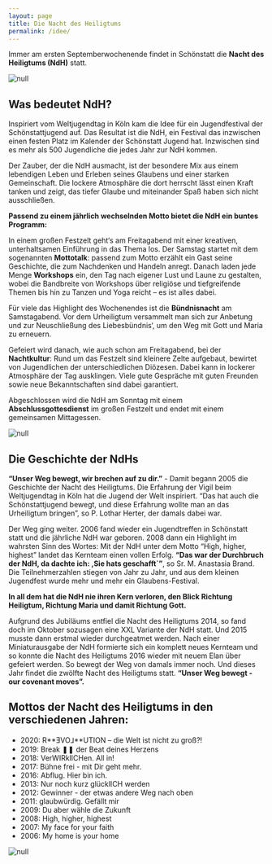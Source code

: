 ```yaml
---
layout: page
title: Die Nacht des Heiligtums
permalink: /idee/
---
```

Immer am ersten Septemberwochenende findet in Schönstatt die <strong>Nacht des Heiligtums (NdH)</strong> statt.

![null](/assets/uploads/img_0517.webp)

## Was bedeutet NdH?

Inspiriert vom Weltjugendtag in Köln kam die Idee für ein Jugendfestival der Schönstattjugend auf. Das Resultat ist die NdH, ein Festival das inzwischen einen festen Platz im Kalender der Schönstatt Jugend hat. Inzwischen sind es mehr als 500 Jugendliche die jedes Jahr zur NdH kommen.

Der Zauber, der die NdH ausmacht, ist der besondere Mix aus einem lebendigen Leben und Erleben seines Glaubens und einer starken Gemeinschaft. Die lockere Atmosphäre die dort herrscht lässt einen Kraft tanken und zeigt, das tiefer Glaube und miteinander Spaß haben sich nicht ausschließen.

<strong>Passend zu einem jährlich wechselnden Motto bietet die NdH ein buntes Programm:</strong> 

In einem großen Festzelt geht‘s am Freitagabend mit einer kreativen, unterhaltsamen Einführung in das Thema los. Der Samstag startet mit dem sogenannten <strong>Mottotalk</strong>: passend zum Motto erzählt ein Gast seine Geschichte, die zum Nachdenken und Handeln anregt. Danach laden jede Menge <strong>Workshops</strong> ein, den Tag nach eigener Lust und Laune zu gestalten, wobei die Bandbreite von Workshops über religiöse und tiefgreifende Themen bis hin zu Tanzen und Yoga reicht – es ist alles dabei.

Für viele das Highlight des Wochenendes ist die <strong>Bündnisnacht</strong> am Samstagabend. Vor dem Urheiligtum versammelt man sich zur Anbetung und zur Neuschließung des Liebesbündnis‘, um den Weg mit Gott und Maria zu erneuern.

Gefeiert wird danach, wie auch schon am Freitagabend, bei der <strong>Nachtkultur</strong>: Rund um das Festzelt sind kleinere Zelte aufgebaut, bewirtet von Jugendlichen der unterschiedlichen Diözesen. Dabei kann in lockerer Atmosphäre der Tag ausklingen. Viele gute Gespräche mit guten Freunden sowie neue Bekanntschaften sind dabei garantiert.

Abgeschlossen wird die NdH am Sonntag mit einem <strong>Abschlussgottesdienst</strong> im großen Festzelt und endet mit einem gemeinsamen Mittagessen.

![null](/assets/uploads/img_3663.webp)

## Die Geschichte der NdHs

<strong>“Unser Weg bewegt, wir brechen auf zu dir.”</strong> - Damit begann 2005 die Geschichte der Nacht des Heiligtums. Die Erfahrung der Vigil beim Weltjugendtag in Köln hat die Jugend der Welt inspiriert. “Das hat auch die Schönstattjugend bewegt, und diese Erfahrung wollte man an das Urheiligtum bringen”, so P. Lothar Herter, der damals dabei war. 

Der Weg ging weiter. 2006 fand wieder ein Jugendtreffen in Schönstatt statt und die jährliche NdH war geboren. 2008 dann ein Highlight im wahrsten Sinn des Wortes: Mit der NdH unter dem Motto “High, higher, highest” landet das Kernteam einen vollen Erfolg. <strong>“Das war der Durchbruch der NdH, da dachte ich: ,Sie hats geschafft`”</strong>, so Sr. M. Anastasia Brand. Die Teilnehmerzahlen stiegen von Jahr zu Jahr, und aus dem kleinen Jugendfest wurde mehr und mehr ein Glaubens-Festival. 

<strong>In all dem hat die NdH nie ihren Kern verloren, den Blick Richtung Heiligtum, Richtung Maria und damit Richtung Gott.
</strong>

Aufgrund des Jubiläums entfiel die Nacht des Heiligtums 2014, so fand doch im Oktober sozusagen eine XXL Variante der NdH statt. Und 2015 musste dann erstmal wieder durchgeatmet werden. Nach einer Miniaturausgabe der NdH formierte sich ein komplett neues Kernteam und so konnte die Nacht des Heiligtums 2016 wieder mit neuem Elan über gefeiert werden. So bewegt der Weg von damals immer noch. Und dieses Jahr findet die zwölfte Nacht des Heiligtums statt.  <strong>“Unser Weg bewegt - our covenant moves”.
</strong>

## Mottos der Nacht des Heiligtums in den verschiedenen Jahren:

* 2020: R**ƎVO⅃**UTION – die Welt ist nicht zu groß?!
* 2019:	Break ❚❚ der Beat deines Herzens
* 2018:	VerWIRklICHen. All in!
* 2017:	Bühne frei - mit Dir geht mehr.
* 2016:	Abflug. Hier bin ich.
* 2013:	Nur noch kurz glücklICH werden
* 2012:	Gewinner - der etwas andere Weg nach oben
* 2011:	glaubwürdig. Gefällt mir
* 2009:	Du aber wähle die Zukunft
* 2008:	High, higher, highest
* 2007:	My face for your faith
* 2006:	My home is your home

![null](/assets/uploads/poppe-img_0810.jpg)
